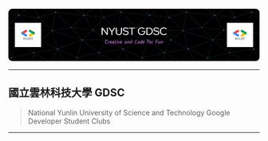 ![](./doc/header.png)

---

## 國立雲林科技大學 GDSC

> National Yunlin University of Science and Technology
> Google Developer Student Clubs

---


